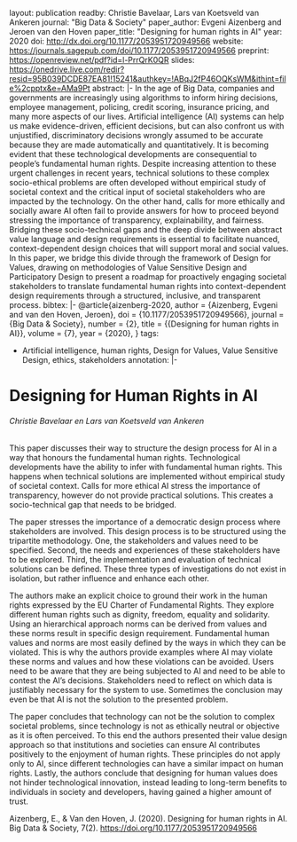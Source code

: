 layout: publication
readby: Christie Bavelaar, Lars van Koetsveld van Ankeren
journal: "Big Data & Society"
paper_author: Evgeni Aizenberg and Jeroen van den Hoven
paper_title: "Designing for human rights in AI"
year: 2020
doi: http://dx.doi.org/10.1177/2053951720949566
website: https://journals.sagepub.com/doi/10.1177/2053951720949566
preprint: https://openreview.net/pdf?id=l-PrrQrK0QR
slides: https://onedrive.live.com/redir?resid=95B039DCDE87EA81!15241&authkey=!ABqJ2fP46OQKsWM&ithint=file%2cpptx&e=AMa9Pt
abstract: |-
  In the age of Big Data, companies and governments are increasingly using algorithms to inform hiring decisions, employee management, policing, credit scoring, insurance pricing, and many more aspects of our lives. Artificial intelligence (AI)
systems can help us make evidence-driven, efficient decisions, but can also confront us with unjustified, discriminatory
decisions wrongly assumed to be accurate because they are made automatically and quantitatively. It is becoming evident
that these technological developments are consequential to people’s fundamental human rights. Despite increasing
attention to these urgent challenges in recent years, technical solutions to these complex socio-ethical problems are
often developed without empirical study of societal context and the critical input of societal stakeholders who are
impacted by the technology. On the other hand, calls for more ethically and socially aware AI often fail to provide
answers for how to proceed beyond stressing the importance of transparency, explainability, and fairness. Bridging these
socio-technical gaps and the deep divide between abstract value language and design requirements is essential to
facilitate nuanced, context-dependent design choices that will support moral and social values. In this paper, we
bridge this divide through the framework of Design for Values, drawing on methodologies of Value Sensitive Design
and Participatory Design to present a roadmap for proactively engaging societal stakeholders to translate fundamental
human rights into context-dependent design requirements through a structured, inclusive, and transparent process.
bibtex: |-
  @article{aizenberg-2020,
	author = {Aizenberg, Evgeni and van den Hoven, Jeroen},
	doi = {10.1177/2053951720949566},
	journal = {Big Data & Society},
	number = {2},
	title = {{Designing for human rights in AI}},
	volume = {7},
	year = {2020},
	}
tags:
  - Artificial intelligence, human rights, Design for Values, Value Sensitive Design, ethics, stakeholders
annotation: |-
  # Designing for Human Rights in AI

###### Christie Bavelaar en Lars van Koetsveld van Ankeren

This paper discusses their way to structure the design process for AI in a way that honours the fundamental human rights. Technological developments have the ability to infer with fundamental human rights. This happens when technical solutions are implemented without empirical study of societal context. Calls for more ethical AI stress the importance of transparency, however do not provide practical solutions. This creates a socio-technical gap that needs to be bridged. 

The paper stresses the importance of a democratic design process where stakeholders are involved. This design process is to be structured using the tripartite methodology. One, the stakeholders and values need to be specified. Second, the needs and experiences of these stakeholders have to be explored. Third, the implementation and evaluation of technical solutions can be defined. These three types of investigations do not exist in isolation, but rather influence and enhance each other. 

The authors make an explicit choice to ground their work in the human rights expressed by the EU Charter of Fundamental Rights. They explore different human rights such as dignity, freedom, equality and solidarity. Using an hierarchical approach norms can be derived from values and these norms result in specific design requirement. Fundamental human values and norms are most easily defined by the ways in which they can be violated. This is why the authors provide examples where AI may violate these norms and values and how these violations can be avoided. Users need to be aware that they are being subjected to AI and need to be able to contest the AI’s decisions.  Stakeholders need to reflect on which data is justifiably necessary for the system to use. Sometimes the conclusion may even be that AI is not the solution to the presented problem.

The paper concludes that technology can not be the solution to complex societal problems, since technology is not as ethically neutral or objective as it is often perceived. To this end the authors presented their value design approach so that institutions and societies can ensure AI contributes positively to the enjoyment of human rights. These principles do not apply only to AI, since different technologies can have a similar impact on human rights. Lastly, the authors conclude that designing for human values does not hinder technological innovation, instead leading to long-term benefits to individuals in society and developers, having gained a higher amount of trust.  

Aizenberg, E., & Van den Hoven, J. (2020). Designing for human rights in AI. Big Data & Society, 7(2). https://doi.org/10.1177/2053951720949566



